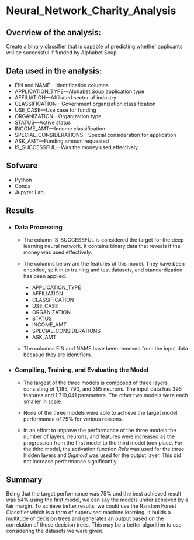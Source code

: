 # Neural_Network_Charity_Analysis

## Overview of the analysis:

Create a binary classifier that is capable of predicting whether applicants will be successful if 
funded by Alphabet Soup.

## Data used in the analysis:

- EIN and NAME—Identification columns
- APPLICATION_TYPE—Alphabet Soup application type
- AFFILIATION—Affiliated sector of industry
- CLASSIFICATION—Government organization classification
- USE_CASE—Use case for funding
- ORGANIZATION—Organization type
- STATUS—Active status
- INCOME_AMT—Income classification
- SPECIAL_CONSIDERATIONS—Special consideration for application
- ASK_AMT—Funding amount requested
- IS_SUCCESSFUL—Was the money used effectively

## Sofware

- Python 
- Conda
- Jupyter Lab

## Results

- ### Data Processing

    - The column IS_SUCCESSFUL is considered the target for the deep learning neural network. It contains binary data that reveals if the money was used effectively.

    - The columns below are the features of this model. They have been encoded, split in to      training and test datasets, and standardization has been applied. 

        - APPLICATION_TYPE
        - AFFILIATION
        - CLASSIFICATION
        - USE_CASE
        - ORGANIZATION
        - STATUS
        - INCOME_AMT
        - SPECIAL_CONSIDERATIONS
        - ASK_AMT

    - The columns EIN and NAME have been removed from the input data becasue they are identifiers.

- ### Compiling, Training, and Evaluating the Model

     - The largest of the three models is composed of three layers consisting of  1,185, 790, and 395 neurons. The input data has 395 features and  1,719,041 parameters. The other two models were each smaller in scale.

    - None of the three models were able to achieve the target model performance of 75% for various reasons.

    - In an effort to improve the performance of the three models the number of layers, neurons, and features were increased as the progression from the first model to the third model took place. For the third model, the activation function *Relu* was used for the three hidden layers and *Sigmoid* was used for the output layer. This did not increase performance significantly.

## Summary

Being that the target performance was 75% and the best achieved result was 54% using the first model, we can say the models under achieved by a fair margin. To achieve better results, we could use the Random Forest Classifier which is a form of supervised machine learning. It builds a multitude of decision trees and generates an output based on the correlation of those decision trees. This may be a better algorithm to use considering the datasets we were given.











